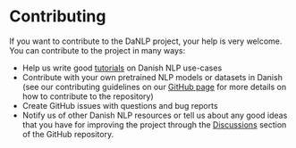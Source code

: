 Contributing
============

If you want to contribute to the DaNLP project, your help is very welcome. You can contribute to the project in many ways:

- Help us write good [tutorials](https://github.com/alexandrainst/danlp/tree/master/examples/tutorials) on Danish NLP use-cases
- Contribute with your own pretrained NLP models or datasets in Danish (see our contributing guidelines on our [GitHub page](https://github.com/alexandrainst/danlp) for more details on how to contribute to the repository)
- Create GitHub issues with questions and bug reports
- Notify us of other Danish NLP resources or tell us about any good ideas that you have for improving the project through the [Discussions](https://github.com/alexandrainst/danlp/discussions) section of the GitHub repository.